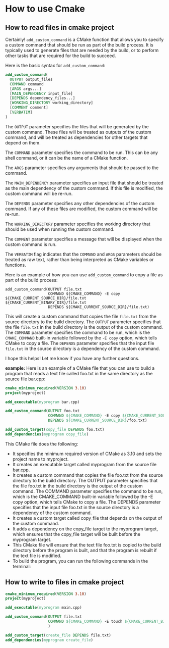 # How to use Cmake
## How to read files in cmake project
Certainly! `add_custom_command` is a CMake function that allows you to specify a custom command that should be run as part of the build process. It is typically used to generate files that are needed by the build, or to perform other tasks that are required for the build to succeed.

Here is the basic syntax for `add_custom_command`:

```cmake
add_custom_command(
  OUTPUT output_files
  COMMAND command
  [ARGS args...]
  [MAIN_DEPENDENCY input_file]
  [DEPENDS dependency_files...]
  [WORKING_DIRECTORY working_directory]
  [COMMENT comment]
  [VERBATIM]
)

```

The `OUTPUT` parameter specifies the files that will be generated by the custom command. These files will be treated as outputs of the custom command, and will be treated as dependencies for other targets that depend on them.

The `COMMAND` parameter specifies the command to be run. This can be any shell command, or it can be the name of a CMake function.

The `ARGS` parameter specifies any arguments that should be passed to the command.

The `MAIN_DEPENDENCY` parameter specifies an input file that should be treated as the main dependency of the custom command. If this file is modified, the custom command will be re-run.

The `DEPENDS` parameter specifies any other dependencies of the custom command. If any of these files are modified, the custom command will be re-run.

The `WORKING_DIRECTORY` parameter specifies the working directory that should be used when running the custom command.

The `COMMENT` parameter specifies a message that will be displayed when the custom command is run.

The `VERBATIM` flag indicates that the `COMMAND` and `ARGS` parameters should be treated as raw text, rather than being interpreted as CMake variables or functions.

Here is an example of how you can use `add_custom_command` to copy a file as part of the build process:

```
add_custom_command(OUTPUT file.txt
                   COMMAND ${CMAKE_COMMAND} -E copy ${CMAKE_CURRENT_SOURCE_DIR}/file.txt ${CMAKE_CURRENT_BINARY_DIR}/file.txt
                   DEPENDS ${CMAKE_CURRENT_SOURCE_DIR}/file.txt)

```

This will create a custom command that copies the file `file.txt` from the source directory to the build directory. The `OUTPUT` parameter specifies that the file `file.txt` in the build directory is the output of the custom command. The `COMMAND` parameter specifies the command to be run, which is the `CMAKE_COMMAND` built-in variable followed by the `-E copy` option, which tells CMake to copy a file. The `DEPENDS` parameter specifies that the input file `file.txt` in the source directory is a dependency of the custom command.

I hope this helps! Let me know if you have any further questions.

**example:**
Here is an example of a CMake file that you can use to build a program that reads a text file called foo.txt in the same directory as the source file bar.cpp:
```cmake
cmake_minimum_required(VERSION 3.10)
project(myproject)

add_executable(myprogram bar.cpp)

add_custom_command(OUTPUT foo.txt
                   COMMAND ${CMAKE_COMMAND} -E copy ${CMAKE_CURRENT_SOURCE_DIR}/foo.txt ${CMAKE_CURRENT_BINARY_DIR}/foo.txt
                   DEPENDS ${CMAKE_CURRENT_SOURCE_DIR}/foo.txt)

add_custom_target(copy_file DEPENDS foo.txt)
add_dependencies(myprogram copy_file)

```

This CMake file does the following:

- It specifies the minimum required version of CMake as 3.10 and sets the project name to myproject.
- It creates an executable target called myprogram from the source file bar.cpp.
- It creates a custom command that copies the file foo.txt from the source directory to the build directory. The OUTPUT parameter specifies that the file foo.txt in the build directory is the output of the custom command. The COMMAND parameter specifies the command to be run, which is the CMAKE_COMMAND built-in variable followed by the -E copy option, which tells CMake to copy a file. The DEPENDS parameter specifies that the input file foo.txt in the source directory is a dependency of the custom command.
- It creates a custom target called copy_file that depends on the output of the custom command.
- It adds a dependency on the copy_file target to the myprogram target, which ensures that the copy_file target will be built before the myprogram target.
- This CMake file will ensure that the text file foo.txt is copied to the build directory before the program is built, and that the program is rebuilt if the text file is modified.
- To build the program, you can run the following commands in the terminal:

## How to write to files in cmake project
```cmake
cmake_minimum_required(VERSION 3.10)
project(myproject)

add_executable(myprogram main.cpp)

add_custom_command(OUTPUT file.txt
                   COMMAND ${CMAKE_COMMAND} -E touch ${CMAKE_CURRENT_BINARY_DIR}/file.txt
                   )

add_custom_target(create_file DEPENDS file.txt)
add_dependencies(myprogram create_file)

```